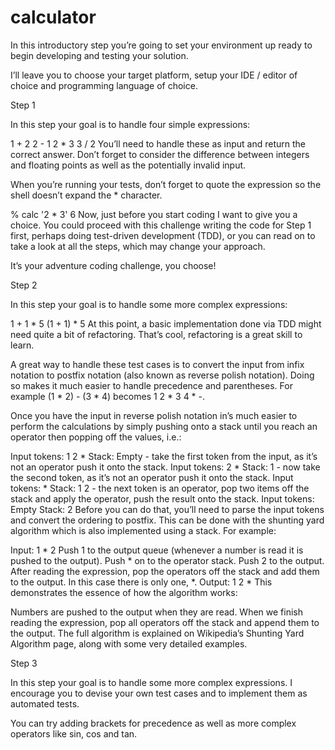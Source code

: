 # calculator



In this introductory step you’re going to set your environment up ready to begin developing and testing your solution.

I’ll leave you to choose your target platform, setup your IDE / editor of choice and programming language of choice.

Step 1

In this step your goal is to handle four simple expressions:

1 + 2 
2 - 1 
2 * 3 
3 / 2
You’ll need to handle these as input and return the correct answer. Don’t forget to consider the difference between integers and floating points as well as the potentially invalid input.

When you’re running your tests, don’t forget to quote the expression so the shell doesn’t expand the * character.

% calc '2 * 3'
6
Now, just before you start coding I want to give you a choice. You could proceed with this challenge writing the code for Step 1 first, perhaps doing test-driven development (TDD), or you can read on to take a look at all the steps, which may change your approach.

It’s your adventure coding challenge, you choose!

Step 2

In this step your goal is to handle some more complex expressions:

1 + 1 * 5
(1 + 1) * 5
At this point, a basic implementation done via TDD might need quite a bit of refactoring. That’s cool, refactoring is a great skill to learn.

A great way to handle these test cases is to convert the input from infix notation to postfix notation (also known as reverse polish notation). Doing so makes it much easier to handle precedence and parentheses. For example (1 * 2) - (3 * 4) becomes 1 2 * 3 4 * -.

Once you have the input in reverse polish notation in’s much easier to perform the calculations by simply pushing onto a stack until you reach an operator then popping off the values, i.e.:

Input tokens: 1 2 * Stack: Empty - take the first token from the input, as it’s not an operator push it onto the stack.
Input tokens: 2 * Stack: 1 - now take the second token, as it’s not an operator push it onto the stack.
Input tokens: * Stack: 1 2 - the next token is an operator, pop two items off the stack and apply the operator, push the result onto the stack.
Input tokens: Empty Stack: 2
Before you can do that, you’ll need to parse the input tokens and convert the ordering to postfix. This can be done with the shunting yard algorithm which is also implemented using a stack. For example:

Input: 1 * 2
Push 1 to the output queue (whenever a number is read it is pushed to the output).
Push * on to the operator stack.
Push 2 to the output.
After reading the expression, pop the operators off the stack and add them to the output.
In this case there is only one, *.
Output: 1 2 *
This demonstrates the essence of how the algorithm works:

Numbers are pushed to the output when they are read.
When we finish reading the expression, pop all operators off the stack and append them to the output.
The full algorithm is explained on Wikipedia’s Shunting Yard Algorithm page, along with some very detailed examples.

Step 3

In this step your goal is to handle some more complex expressions. I encourage you to devise your own test cases and to implement them as automated tests.

You can try adding brackets for precedence as well as more complex operators like sin, cos and tan.
